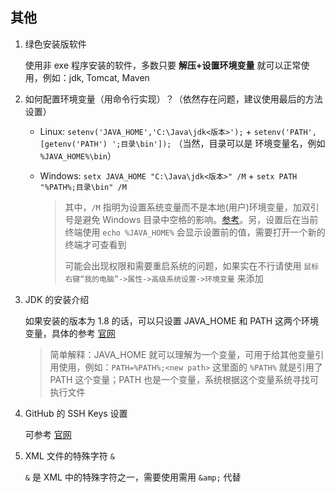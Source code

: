 ## 其他
1. 绿色安装版软件
    
    使用非 exe 程序安装的软件，多数只要 **解压+设置环境变量** 就可以正常使用，例如：jdk, Tomcat, Maven
    
2. 如何配置环境变量（用命令行实现）？（依然存在问题，建议使用最后的方法设置）

    - Linux: `setenv('JAVA_HOME','C:\Java\jdk<版本>');` + `setenv('PATH', [getenv('PATH') ';目录\bin']);` （当然，目录可以是 环境变量名，例如 `%JAVA_HOME%\bin`）
    - Windows: `setx JAVA_HOME "C:\Java\jdk<版本>" /M` + `setx PATH "%PATH%;目录\bin" /M` 

        > 其中，`/M` 指明为设置系统变量而不是本地(用户)环境变量，加双引号是避免 Windows 目录中空格的影响。[参考](https://docs.microsoft.com/zh-cn/windows-server/administration/windows-commands/setx)。另，设置后在当前终端使用 `echo %JAVA_HOME%` 会显示设置前的值，需要打开一个新的终端才可查看到
        >
        > 可能会出现权限和需要重启系统的问题，如果实在不行请使用 `鼠标右键“我的电脑”->属性->高级系统设置->环境变量` 来添加
3. JDK 的安装介绍

    如果安装的版本为 1.8 的话，可以只设置 JAVA_HOME 和 PATH 这两个环境变量，具体的参考 [官网](https://docs.oracle.com/javase/8/docs/technotes/guides/install/windows_jdk_install.html#BABGDJFH)
    
    > 简单解释：JAVA_HOME 就可以理解为一个变量，可用于给其他变量引用使用，例如：`PATH=%PATH%;<new path>` 这里面的 `%PATH%` 就是引用了 PATH 这个变量；PATH 也是一个变量，系统根据这个变量系统寻找可执行文件
4. GitHub 的 SSH Keys 设置

    可参考 [官网](https://help.github.com/en/github/authenticating-to-github/connecting-to-github-with-ssh)
5. XML 文件的特殊字符 `&`

    `&` 是 XML 中的特殊字符之一，需要使用需用 `&amp;` 代替